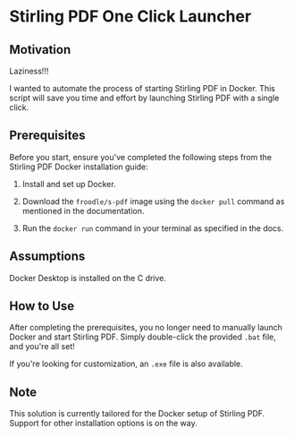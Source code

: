 # Stirling PDF One Click Launcher

## Motivation

Laziness!!! 

I wanted to automate the process of starting Stirling PDF in Docker. This script will save you time and effort by launching Stirling PDF with a single click.

## Prerequisites

Before you start, ensure you've completed the following steps from the Stirling PDF Docker installation guide:

1. Install and set up Docker.

2. Download the `froodle/s-pdf` image using the `docker pull` command as mentioned in the documentation.

3. Run the `docker run` command in your terminal as specified in the docs.

## Assumptions

Docker Desktop is installed on the C drive.

## How to Use

After completing the prerequisites, you no longer need to manually launch Docker and start Stirling PDF. Simply double-click the provided `.bat` file, and you're all set!

If you're looking for customization, an `.exe` file is also available.

## Note

This solution is currently tailored for the Docker setup of Stirling PDF. Support for other installation options is on the way.
